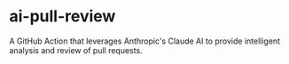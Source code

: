 # ai-pull-review
A GitHub Action that leverages Anthropic's Claude AI to provide intelligent analysis and review of pull requests.
